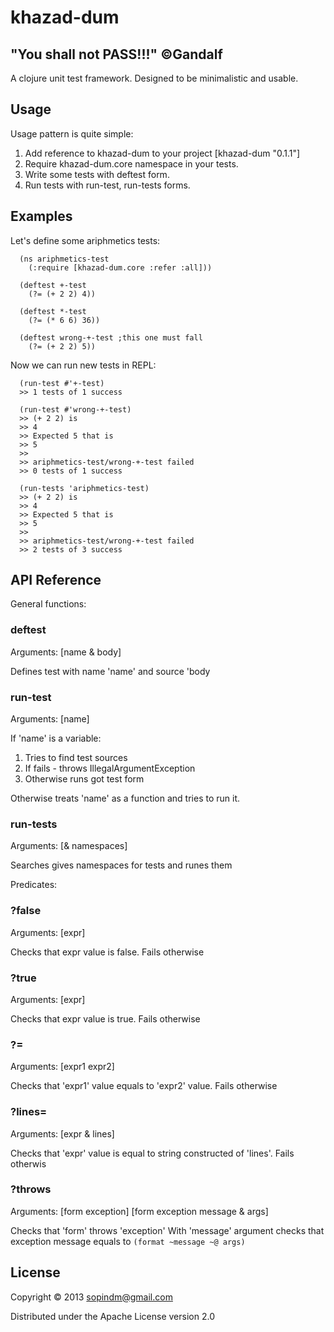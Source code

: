 # khazad-dum

## "You shall not PASS!!!" ©Gandalf

A clojure unit test framework. Designed to be minimalistic and usable.

## Usage

Usage pattern is quite simple:

1. Add reference to khazad-dum to your project [khazad-dum "0.1.1"]
2. Require khazad-dum.core namespace in your tests.
3. Write some tests with deftest form.
4. Run tests with run-test, run-tests forms.

## Examples

Let's define some ariphmetics tests:

      (ns ariphmetics-test
        (:require [khazad-dum.core :refer :all]))
      
      (deftest +-test
        (?= (+ 2 2) 4))

      (deftest *-test
        (?= (* 6 6) 36))

      (deftest wrong-+-test ;this one must fall
        (?= (+ 2 2) 5))

Now we can run new tests in REPL:

      (run-test #'+-test)
      >> 1 tests of 1 success
      
      (run-test #'wrong-+-test)
      >> (+ 2 2) is
      >> 4
      >> Expected 5 that is
      >> 5
      >>
      >> ariphmetics-test/wrong-+-test failed
      >> 0 tests of 1 success

      (run-tests 'ariphmetics-test)
      >> (+ 2 2) is
      >> 4
      >> Expected 5 that is
      >> 5
      >>
      >> ariphmetics-test/wrong-+-test failed
      >> 2 tests of 3 success

## API Reference

General functions:

### deftest
Arguments: [name & body]

Defines test with name 'name' and source 'body

### run-test
Arguments: [name]

If 'name' is a variable:
   1. Tries to find test sources
   2. If fails - throws IllegalArgumentException
   3. Otherwise runs got test form

Otherwise treats 'name' as a function and tries to run it.

### run-tests
Arguments: [& namespaces]

Searches gives namespaces for tests and runes them

Predicates:

### ?false
Arguments: [expr]

Checks that expr value is false. Fails otherwise

### ?true
Arguments: [expr]

Checks that expr value is true. Fails otherwise

### ?= 
Arguments: [expr1 expr2]

Checks that 'expr1' value equals to 'expr2' value. Fails otherwise

### ?lines=
Arguments: [expr & lines]

Checks that 'expr' value is equal to string constructed of 'lines'.
Fails otherwis

### ?throws
Arguments: [form exception]
           [form exception message & args]
        
Checks that 'form' throws 'exception'
With 'message' argument checks that exception message equals to `(format ~message ~@ args)` 

## License

Copyright © 2013 sopindm@gmail.com

Distributed under the Apache License version 2.0

